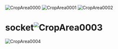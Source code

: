 ![CropArea0000](https://user-images.githubusercontent.com/57385696/122397850-4d20f300-cfb4-11eb-83f1-575f738a9f02.png)
![CropArea0001](https://user-images.githubusercontent.com/57385696/122397860-4e522000-cfb4-11eb-9ee6-e6bcd0ee81b4.png)
![CropArea0002](https://user-images.githubusercontent.com/57385696/122397866-4f834d00-cfb4-11eb-8ce6-ff793a99971f.png)
# socket![CropArea0003](https://user-images.githubusercontent.com/57385696/122397737-367a9c00-cfb4-11eb-9be3-132b8cd475d1.png)
![CropArea0004](https://user-images.githubusercontent.com/57385696/122397748-38dcf600-cfb4-11eb-875f-ee7b40c3abc7.png)
